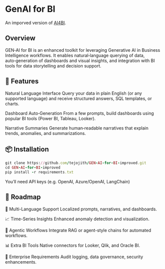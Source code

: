 # GenAI for BI
An imporved version of [AI4BI](https://github.com/Vinayakmoudgil/AI4BI).

## Overview
GEN‑AI for BI is an enhanced toolkit for leveraging Generative AI in Business Intelligence workflows. It enables natural‑language querying of data, auto‑generation of dashboards and visual insights, and integration with BI tools for data storytelling and decision support.

## 🚀 Features
Natural Language Interface
Query your data in plain English (or any supported language) and receive structured answers, SQL templates, or charts.

Dashboard Auto‑Generation
From a few prompts, build dashboards using popular BI tools (Power BI, Tableau, Looker).

Narrative Summaries
Generate human‑readable narratives that explain trends, anomalies, and summarizations.

## 📦 Installation
```ruby
git clone https://github.com/tejojith/GEN-AI-for-BI-improved.git
cd GEN-AI-for-BI-improved
pip install -r requirements.txt
```
You’ll need API keys (e.g. OpenAI, Azure/OpenAI, LangChain)


## 🚧 Roadmap
🔁 Multi-Language Support
Localized prompts, narratives, and dashboards.

📈 Time-Series Insights
Enhanced anomaly detection and visualization.

🤖 Agentic Workflows
Integrate RAG or agent-style chains for automated workflows.

📊 Extra BI Tools
Native connectors for Looker, Qlik, and Oracle BI.

🔐 Enterprise Requirements
Audit logging, data governance, security enhancements.


